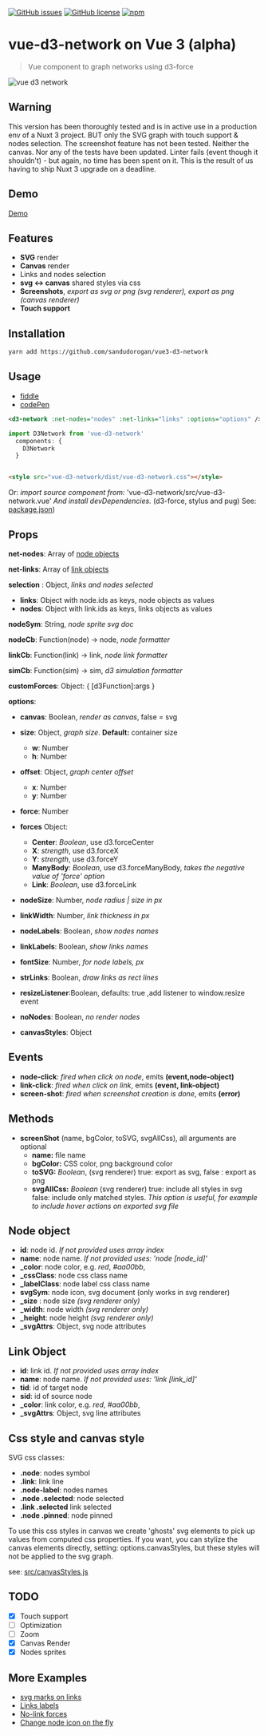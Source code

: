 

[![GitHub issues](https://img.shields.io/github/issues/emiliorizzo/vue-d3-network.svg)](https://github.com/emiliorizzo/vue-d3-network/issues) [![GitHub license](https://img.shields.io/badge/license-MIT-blue.svg)](https://raw.githubusercontent.com/emiliorizzo/vue-d3-network/master/LICENSE) [![npm](https://img.shields.io/npm/v/vue-d3-network.svg)](https://www.npmjs.com/package/vue-d3-network)

# vue-d3-network on Vue 3 (alpha)

> Vue component to graph networks using d3-force

![vue d3 network](vue-d3-network.png)

## Warning

This version has been thoroughly tested and is in active use in a production env of a Nuxt 3 project. 
BUT only the SVG graph with touch support & nodes selection. 
The screenshot feature has not been tested. Neither the canvas. Nor any of the tests have been updated.
Linter fails (event though it shouldn't) - but again, no time has been spent on it. 
This is the result of us having to ship Nuxt 3 upgrade on a deadline.

## Demo

[Demo](https://emiliorizzo.github.io/vue-d3-network/)

## Features

- **SVG** render
- **Canvas** render
- Links and nodes selection
- **svg <-> canvas** shared styles via css
- **Screenshots**, *export as svg or png (svg renderer), export as png (canvas renderer)* 
- **Touch support**

## Installation

``` bash
yarn add https://github.com/sandudorogan/vue3-d3-network

```

## Usage

- [fiddle](https://jsfiddle.net/emii/ru24unsz/)
- [codePen](https://codepen.io/emilio/pen/mwYpbj)

```xml
<d3-network :net-nodes="nodes" :net-links="links" :options="options" />

```

``` javascript  
import D3Network from 'vue-d3-network'
  components: {
    D3Network
  }
```

``` html

<style src="vue-d3-network/dist/vue-d3-network.css"></style>

```

  Or: *import source component from:* 'vue-d3-network/src/vue-d3-network.vue'
  *And install devDependencies.* (d3-force, stylus and pug)
  See: [package.json](https://github.com/emiliorizzo/vue-d3-network/blob/master/package.json))

## Props

**net-nodes**: Array of [node objects](#node-object)

**net-links**: Array of [link objects](#link-object)

**selection** : Object, *links and nodes selected*

- **links**: Object with node.ids as keys, node objects as values
- **nodes**: Object  with link.ids as keys, links objects as values

**nodeSym**: String, *node sprite svg doc*

**nodeCb**: Function(node) -> node, *node formatter*

**linkCb**: Function(link) -> link, *node link formatter*

**simCb**: Function(sim) -> sim, *d3 simulation formatter*

**customForces**: Object: { [d3Function]:args }

**options**:

- **canvas**: Boolean, *render as canvas*, false = svg
- **size**: Object, *graph size*. **Default:** container size
  - **w**: Number
  - **h**: Number

- **offset**: Object, *graph center offset* 
  - **x**: Number
  - **y**: Number

- **force**: Number
- **forces** Object:
  - **Center**: *Boolean*, use d3.forceCenter
  - **X**: *strength*, use d3.forceX
  - **Y**: *strength*, use d3.forceY
  - **ManyBody**: *Boolean*, use d3.forceManyBody, *takes the negative value of 'force'  option*
  - **Link**: *Boolean*, use  d3.forceLink

- **nodeSize**: Number, *node radius | size in px* 
- **linkWidth**: Number, *link thickness in px*
- **nodeLabels**: Boolean, *show nodes names*
- **linkLabels**: Boolean, *show links names*
- **fontSize**: Number, *for node labels, px*
- **strLinks**: Boolean, *draw links as rect lines* 
- **resizeListener**:Boolean, defaults: true ,add listener to window.resize event
- **noNodes**: Boolean, *no render nodes*
- **canvasStyles**: Object

## Events

- **node-click**:  *fired when click on node*, emits **(event,node-object)**
- **link-click**:  *fired when click on link*, emits **(event, link-object)**
- **screen-shot**: *fired when screenshot creation is done*, emits **(error)**

## Methods

- **screenShot** (name, bgColor, toSVG, svgAllCss), all arguments are optional
  - **name:** file name
  - **bgColor:** CSS color, png background color
  - **toSVG:** *Boolean*, (svg renderer) true: export as svg, false : export as png
  - **svgAllCss:** *Boolean* (svg renderer) true: include all styles in svg false: include only matched styles.
  *This option is useful, for example to include hover actions on exported svg file*

## Node object

- **id**: node id. *If not provided uses array index*
- **name**: node name. *If not provided uses: 'node [node_id]'*
- **_color**: node color, e.g. *red*, *#aa00bb*,
- **_cssClass**: node css class name
- **_labelClass**: node label css class name
- **svgSym**: node icon, svg document (only works in svg renderer)
- **_size** : node size *(svg renderer only)*
- **_width**: node width *(svg renderer only)*
- **_height**: node height *(svg renderer only)*
- **_svgAttrs**: Object, svg node attributes

## Link Object

- **id**: link id. *If not provided uses array index*
- **name**: node name. *If not provided uses: 'link [link_id]'*
- **tid**: id of target node
- **sid**: id of source node
- **_color**: link color, e.g. *red*, *#aa00bb*,
- **_svgAttrs**: Object, svg line attributes

## Css style and canvas style

SVG css classes:

- **.node**: nodes symbol
- **.link**: link line
- **.node-label**: nodes names
- **.node .selected**: node selected
- **.link .selected** link selected
- **.node .pinned**: node pinned

To use this css styles in canvas we create 'ghosts' svg elements to pick up values from computed css properties.
If you want, you can stylize the canvas elements directly, setting: options.canvasStyles, but these styles will not be applied to the svg graph.

see: [src/canvasStyles.js](https://github.com/emiliorizzo/vue-d3-network/blob/master/src/lib/canvasStyles.js)

## TODO

- [x]  Touch support
- [ ]   Optimization
- [ ]   Zoom
- [x]  Canvas Render
- [x]  Nodes sprites

## More Examples

- [svg marks on links](https://codepen.io/emilio/pen/QOaQjP)
- [Links labels](https://codepen.io/emilio/pen/ZampZb)
- [No-link forces](https://jsfiddle.net/emii/4odfweq9)
- [Change node icon on the fly](https://codepen.io/emilio/pen/YOeaWN)
